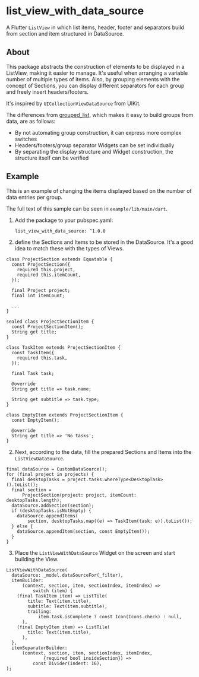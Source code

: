 # list_view_with_data_source

A Flutter `ListView` in which list items, header, footer and separators build from section and item structured in DataSource.

## About

This package abstracts the construction of elements to be displayed in a ListView, making it easier to manage. It's useful when arranging a variable number of multiple types of items. Also, by grouping elements with the concept of Sections, you can display different separators for each group and freely insert headers/footers.

It's inspired by `UICollectionViewDataSource` from UIKit.

The differences from [grouped_list](https://pub.dev/packages/grouped_list), which makes it easy to build groups from data, are as follows:

- By not automating group construction, it can express more complex switches
- Headers/footers/group separator Widgets can be set individually
- By separating the display structure and Widget construction, the structure itself can be verified

## Example

This is an example of changing the items displayed based on the number of data entries per group.

The full text of this sample can be seen in `example/lib/main/dart`.

1. Add the package to your pubspec.yaml:
   ```
   list_view_with_data_source: ^1.0.0
   ```
1. define the Sections and Items to be stored in the DataSource. It's a good idea to match these with the types of Views.
  ```
  class ProjectSection extends Equatable {
    const ProjectSection({
      required this.project,
      required this.itemCount,
    });

    final Project project;
    final int itemCount;

    ...
  }

  sealed class ProjectSectionItem {
    const ProjectSectionItem();
    String get title;
  }

  class TaskItem extends ProjectSectionItem {
    const TaskItem({
      required this.task,
    });

    final Task task;

    @override
    String get title => task.name;

    String get subtitle => task.type;
  }

  class EmptyItem extends ProjectSectionItem {
    const EmptyItem();

    @override
    String get title => 'No tasks';
  }
  ```
2. Next, according to the data, fill the prepared Sections and Items into the `ListViewDataSource`.
  ```
  final dataSource = CustomDataSource();
  for (final project in projects) {
    final desktopTasks = project.tasks.whereType<DesktopTask>().toList();
    final section =
        ProjectSection(project: project, itemCount: desktopTasks.length);
    dataSource.addSection(section);
    if (desktopTasks.isNotEmpty) {
      dataSource.appendItems(
          section, desktopTasks.map((e) => TaskItem(task: e)).toList());
    } else {
      dataSource.appendItem(section, const EmptyItem());
    }
  }
  ```
3. Place the `ListViewWithDataSource` Widget on the screen and start building the View.
  ```
  ListViewWithDataSource(
    dataSource: _model.dataSourceFor(_filter),
    itemBuilder:
        (context, section, item, sectionIndex, itemIndex) =>
            switch (item) {
      (final TaskItem item) => ListTile(
          title: Text(item.title),
          subtitle: Text(item.subtitle),
          trailing:
              item.task.isComplete ? const Icon(Icons.check) : null,
        ),
      (final EmptyItem item) => ListTile(
          title: Text(item.title),
        ),
    },
    itemSeparatorBuilder:
        (context, section, item, sectionIndex, itemIndex,
                {required bool insideSection}) =>
            const Divider(indent: 16),
  );
  ```
